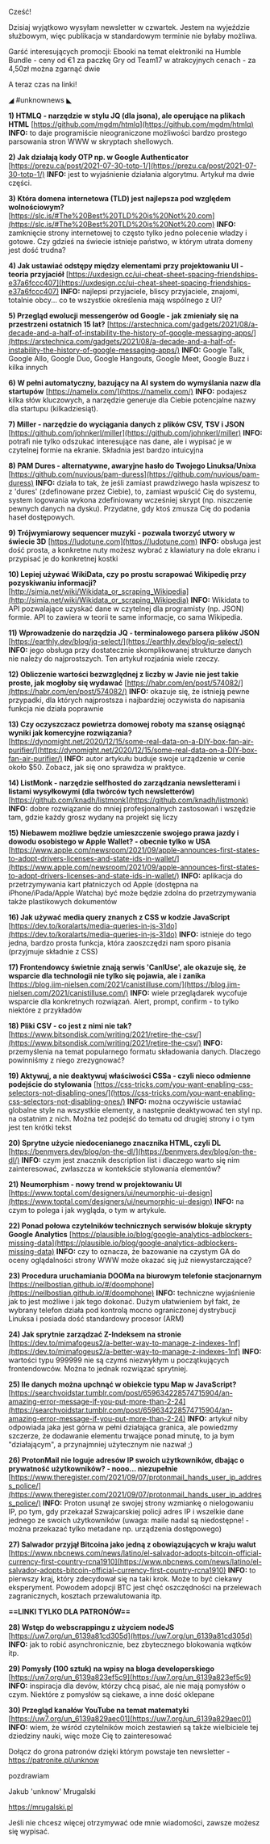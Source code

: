 Cześć!

Dzisiaj wyjątkowo wysyłam newsletter w czwartek. Jestem na wyjeździe służbowym, więc publikacja w standardowym terminie nie byłaby możliwa.

 

Garść interesujących promocji:
Ebooki na temat elektroniki na Humble Bundle - ceny od &euro;1 za paczkę
Gry od Team17 w atrakcyjnych cenach - za 4,50zł można zgarnąć dwie
 

A teraz czas na linki!

 

◢ #unknownews ◣

**1) HTMLQ - narzędzie w stylu JQ (dla jsona), ale operujące na plikach HTML**
[https://github.com/mgdm/htmlq](https://github.com/mgdm/htmlq)
**INFO:** to daje programiście nieograniczone możliwości bardzo prostego parsowania stron WWW w skryptach shellowych.


**2) Jak działają kody OTP np. w Google Authenticator**
[https://prezu.ca/post/2021-07-30-totp-1/](https://prezu.ca/post/2021-07-30-totp-1/)
**INFO:** jest to wyjaśnienie działania algorytmu. Artykuł ma dwie części.


**3) Która domena internetowa (TLD) jest najlepsza pod względem wolnościowym?**
[https://slc.is/#The%20Best%20TLD%20is%20Not%20.com](https://slc.is/#The%20Best%20TLD%20is%20Not%20.com)
**INFO:** zamknięcie strony internetowej to często tylko jedno polecenie władzy i gotowe. Czy gdzieś na świecie istnieje państwo, w którym utrata domeny jest dość trudna?


**4) Jak ustawiać odstępy między elementami przy projektowaniu UI - teoria przyjaciół**
[https://uxdesign.cc/ui-cheat-sheet-spacing-friendships-e37a6fccc407](https://uxdesign.cc/ui-cheat-sheet-spacing-friendships-e37a6fccc407)
**INFO:** najlepsi przyjaciele, bliscy przyjaciele, znajomi, totalnie obcy... co te wszystkie określenia mają wspólnego z UI?


**5) Przegląd ewolucji messengerów od Google - jak zmieniały się na przestrzeni ostatnich 15 lat?**
[https://arstechnica.com/gadgets/2021/08/a-decade-and-a-half-of-instability-the-history-of-google-messaging-apps/](https://arstechnica.com/gadgets/2021/08/a-decade-and-a-half-of-instability-the-history-of-google-messaging-apps/)
**INFO:** Google Talk, Google Allo, Google Duo, Google Hangouts, Google Meet, Google Buzz i kilka innych


**6) W pełni automatyczny, bazujący na AI system do wymyślania nazw dla startupów**
[https://namelix.com/](https://namelix.com/)
**INFO:** podajesz kilka słów kluczowych, a narzędzie generuje dla Ciebie potencjalne nazwy dla startupu (kilkadziesiąt).


**7) Miller - narzędzie do wyciągania danych z plików CSV, TSV i JSON**
[https://github.com/johnkerl/miller](https://github.com/johnkerl/miller)
**INFO:** potrafi nie tylko odszukać interesujące nas dane, ale i wypisać je w czytelnej formie na ekranie. Składnia jest bardzo intuicyjna


**8) PAM Dures - alternatywne, awaryjne hasło do Twojego Linuksa/Unixa**
[https://github.com/nuvious/pam-duress](https://github.com/nuvious/pam-duress)
**INFO:** działa to tak, że jeśli zamiast prawdziwego hasła wpiszesz to z 'dures' (zdefinowane przez Ciebie), to, zamiast wpuścić Cię do systemu, system logowania wykona zdefiniowany wcześniej skrypt (np. niszczenie pewnych danych na dysku). Przydatne, gdy ktoś zmusza Cię do podania haseł dostępowych.


**9) Trójwymiarowy sequencer muzyki - pozwala tworzyć utwory w świecie 3D**
[https://ludotune.com](https://ludotune.com)
**INFO:** obsługa jest dość prosta, a konkretne nuty możesz wybrać z klawiatury na dole ekranu i przypisać je do konkretnej kostki


**10) Lepiej używać WikiData, czy po prostu scrapować Wikipedię przy pozyskiwaniu informacji?**
[http://simia.net/wiki/Wikidata_or_scraping_Wikipedia](http://simia.net/wiki/Wikidata_or_scraping_Wikipedia)
**INFO:** Wikidata to API pozwalające uzyskać dane w czytelnej dla programisty (np. JSON) formie. API to zawiera w teorii te same informacje, co sama Wikipedia.


**11) Wprowadzenie do narzędzia JQ - terminalowego parsera plików JSON**
[https://earthly.dev/blog/jq-select/](https://earthly.dev/blog/jq-select/)
**INFO:** jego obsługa przy dostatecznie skomplikowanej strukturze danych nie należy do najprostszych. Ten artykuł rozjaśnia wiele rzeczy.


**12) Obliczenie wartości bezwzględnej z liczby w Javie nie jest takie proste, jak mogłoby się wydawać**
[https://habr.com/en/post/574082/](https://habr.com/en/post/574082/)
**INFO:** okazuje się, że istnieją pewne przypadki, dla których najprostsza i najbardziej oczywista do napisania funkcja nie działa poprawnie


**13) Czy oczyszczacz powietrza domowej roboty ma szansę osiągnąć wyniki jak komercyjne rozwiązania?**
[https://dynomight.net/2020/12/15/some-real-data-on-a-DIY-box-fan-air-purifier/](https://dynomight.net/2020/12/15/some-real-data-on-a-DIY-box-fan-air-purifier/)
**INFO:** autor artykułu buduje swoje urządzenie w cenie około $50. Zobacz, jak się ono sprawdza w praktyce.


**14) ListMonk - narzędzie selfhosted do zarządzania newsletterami i listami wysyłkowymi (dla twórców tych newsletterów)**
[https://github.com/knadh/listmonk](https://github.com/knadh/listmonk)
**INFO:** dobre rozwiązanie do mniej profesjonalnych zastosowań i wszędzie tam, gdzie każdy grosz wydany na projekt się liczy


**15) Niebawem możliwe będzie umieszczenie swojego prawa jazdy i dowodu osobistego w Apple Wallet? - obecnie tylko w USA**
[https://www.apple.com/newsroom/2021/09/apple-announces-first-states-to-adopt-drivers-licenses-and-state-ids-in-wallet/](https://www.apple.com/newsroom/2021/09/apple-announces-first-states-to-adopt-drivers-licenses-and-state-ids-in-wallet/)
**INFO:** aplikacja do przetrzymywania kart płatniczych od Apple (dostępna na iPhone/iPada/Apple Watcha) być może będzie zdolna do przetrzymywania także plastikowych dokumentów


**16) Jak używać media query znanych z CSS w kodzie JavaScript**
[https://dev.to/koralarts/media-queries-in-js-31do](https://dev.to/koralarts/media-queries-in-js-31do)
**INFO:** istnieje do tego jedna, bardzo prosta funkcja, która zaoszczędzi nam sporo pisania (przyjmuje składnie z CSS)


**17) Frontendowcy świetnie znają serwis 'CanIUse', ale okazuje się, że wsparcie dla technologii nie tylko się pojawia, ale i zanika**
[https://blog.jim-nielsen.com/2021/canistilluse.com/](https://blog.jim-nielsen.com/2021/canistilluse.com/)
**INFO:** wiele przeglądarek wycofuje wsparcie dla konkretnych rozwiązań. Alert, prompt, confirm - to tylko niektóre z przykładów


**18) Pliki CSV - co jest z nimi nie tak?**
[https://www.bitsondisk.com/writing/2021/retire-the-csv/](https://www.bitsondisk.com/writing/2021/retire-the-csv/)
**INFO:** przemyślenia na temat popularnego formatu składowania danych. Dlaczego powinniśmy z niego zrezygnować?


**19) Aktywuj, a nie deaktywuj właściwości CSSa - czyli nieco odmienne podejście do stylowania**
[https://css-tricks.com/you-want-enabling-css-selectors-not-disabling-ones/](https://css-tricks.com/you-want-enabling-css-selectors-not-disabling-ones/)
**INFO:** można oczywiście ustawiać globalne style na wszystkie elementy, a następnie deaktywować ten styl np. na ostatnim z nich. Można też podejść do tematu od drugiej strony i o tym jest ten krótki tekst


**20) Sprytne użycie niedocenianego znacznika HTML, czyli DL**
[https://benmyers.dev/blog/on-the-dl/](https://benmyers.dev/blog/on-the-dl/)
**INFO:** czym jest znacznik description list i dlaczego warto się nim zainteresować, zwłaszcza w kontekście stylowania elementów?


**21) Neumorphism - nowy trend w projektowaniu UI**
[https://www.toptal.com/designers/ui/neumorphic-ui-design](https://www.toptal.com/designers/ui/neumorphic-ui-design)
**INFO:** na czym to polega i jak wygląda, o tym w artykule.


**22) Ponad połowa czytelników technicznych serwisów blokuje skrypty Google Analytics**
[https://plausible.io/blog/google-analytics-adblockers-missing-data](https://plausible.io/blog/google-analytics-adblockers-missing-data)
**INFO:** czy to oznacza, że bazowanie na czystym GA do oceny oglądalności strony WWW może okazać się już niewystarczające?


**23) Procedura uruchamiania DOOMa na biurowym telefonie stacjonarnym**
[https://neilbostian.github.io/#/doomphone](https://neilbostian.github.io/#/doomphone)
**INFO:** techniczne wyjaśnienie jak to jest możliwe i jak tego dokonać. Dużym ułatwieniem był fakt, że wybrany telefon działa pod kontrolą mocno ograniczonej dystrybucji Linuksa i posiada dość standardowy procesor (ARM)


**24) Jak sprytnie zarządzać Z-Indeksem na stronie**
[https://dev.to/mimafogeus2/a-better-way-to-manage-z-indexes-1nf](https://dev.to/mimafogeus2/a-better-way-to-manage-z-indexes-1nf)
**INFO:** wartości typu 999999 nie są czymś niezwykłym u początkujących frontendowców. Można to jednak rozwiązać sprytniej.


**25) Ile danych można upchnąć w obiekcie typu Map w JavaScript?**
[https://searchvoidstar.tumblr.com/post/659634228574715904/an-amazing-error-message-if-you-put-more-than-2-24](https://searchvoidstar.tumblr.com/post/659634228574715904/an-amazing-error-message-if-you-put-more-than-2-24)
**INFO:** artykuł niby odpowiada jaka jest górna w pełni działająca granica, ale powiedzmy szczerze, że dodawanie elementu trwające ponad minutę, to ja bym "działającym", a przynajmniej użytecznym nie nazwał ;)


**26) ProtonMail nie loguje adresów IP swoich użytkowników, dbając o prywatność użytkowników? - nooo... niezupełnie**
[https://www.theregister.com/2021/09/07/protonmail_hands_user_ip_address_police/](https://www.theregister.com/2021/09/07/protonmail_hands_user_ip_address_police/)
**INFO:** Proton usunął ze swojej strony wzmiankę o nielogowaniu IP, po tym, gdy przekazał Szwajcarskiej policji adres IP i wszelkie dane jednego ze swoich użytkowników (uwaga: maile nadal są niedostępne! - można przekazać tylko metadane np. urządzenia dostępowego)


**27) Salwador przyjął Bitcoina jako jedną z obowiązujących w kraju walut**
[https://www.nbcnews.com/news/latino/el-salvador-adopts-bitcoin-official-currency-first-country-rcna1910](https://www.nbcnews.com/news/latino/el-salvador-adopts-bitcoin-official-currency-first-country-rcna1910)
**INFO:** to pierwszy kraj, który zdecydował się na taki krok. Może to być ciekawy eksperyment. Powodem adopcji BTC jest chęć oszczędności na przelewach zagranicznych, kosztach przewalutowania itp.


**==LINKI TYLKO DLA PATRONÓW==**


**28) Wstęp do webscrappingu z użyciem nodeJS**
[https://uw7.org/un_6139a81cd305d](https://uw7.org/un_6139a81cd305d)
**INFO:** jak to robić asynchronicznie, bez zbytecznego blokowania wątków itp.


**29) Pomysły (100 sztuk) na wpisy na bloga developerskiego**
[https://uw7.org/un_6139a823ef5c9](https://uw7.org/un_6139a823ef5c9)
**INFO:** inspiracja dla devów, którzy chcą pisać, ale nie mają pomysłów o czym. Niektóre z pomysłów są ciekawe, a inne dość oklepane


**30) Przegląd kanałów YouTube na temat matematyki**
[https://uw7.org/un_6139a829aec01](https://uw7.org/un_6139a829aec01)
**INFO:** wiem, że wśród czytelników moich zestawień są także wielbiciele tej dziedziny nauki, więc może Cię to zainteresować


 

Dołącz do grona patronów dzięki którym powstaje ten newsletter - https://patronite.pl/unknow

 
pozdrawiam

Jakub 'unknow' Mrugalski

https://mrugalski.pl

 
Jeśli nie chcesz więcej otrzymywać ode mnie wiadomości, zawsze możesz się wypisać.